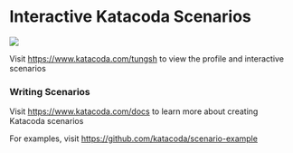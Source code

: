 # Interactive Katacoda Scenarios

[![](http://shields.katacoda.com/katacoda/tungsh/count.svg)](https://www.katacoda.com/tungsh "Get your profile on Katacoda.com")

Visit https://www.katacoda.com/tungsh to view the profile and interactive scenarios

### Writing Scenarios
Visit https://www.katacoda.com/docs to learn more about creating Katacoda scenarios

For examples, visit https://github.com/katacoda/scenario-example
